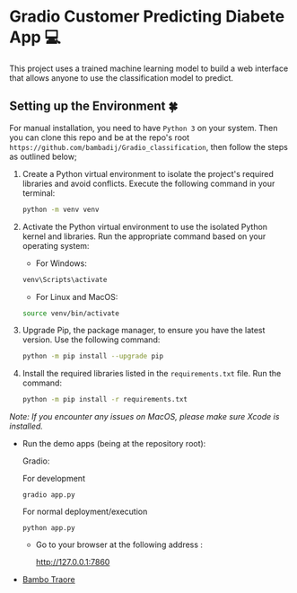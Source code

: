 # Gradio Customer Predicting Diabete App 💻

This project uses a trained machine learning model to build a web interface that allows anyone to use the classification model to predict.

## Setting up the Environment 🍀

For manual installation, you need to have `Python 3` on your system. Then you can clone this repo and be at the repo's root `https://github.com/bambadij/Gradio_classification`, then follow the steps as outlined below;

1. Create a Python virtual environment to isolate the project's required libraries and avoid conflicts. Execute the following command in your terminal:

    ```bash
    python -m venv venv
    ```
 
2. Activate the Python virtual environment to use the isolated Python kernel and libraries. Run the appropriate command based on your operating system:

    - For Windows:

    ```bash
    venv\Scripts\activate
    ```
    - For Linux and MacOS:

    ```bash
    source venv/bin/activate
    ```

3. Upgrade Pip, the package manager, to ensure you have the latest version. Use the following command:

    ```bash
    python -m pip install --upgrade pip
    ```

4. Install the required libraries listed in the `requirements.txt` file. Run the command:

    ```bash
    python -m pip install -r requirements.txt
    ```

*Note: If you encounter any issues on MacOS, please make sure Xcode is installed.*

- Run the demo apps (being at the repository root):

  Gradio: 
  
    For development

      gradio app.py
    
    For normal deployment/execution

      python app.py  

  - Go to your browser at the following address :
        
      http://127.0.0.1:7860

- [Bambo Traore](https://www.linkedin.com/in/traore-bambo/)